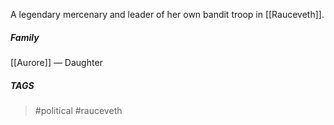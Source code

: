 A legendary mercenary and leader of her own bandit troop in [[Rauceveth]].

##### Family
[[Aurore]] — Daughter

##### TAGS
> #political #rauceveth 